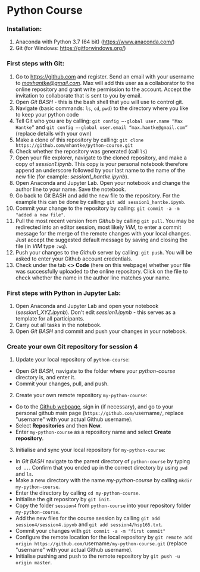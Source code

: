 # Python Course

### Installation:

1) Anaconda with Python 3.7 (64 bit) (https://www.anaconda.com/)
2) Git (for Windows: https://gitforwindows.org/)

### First steps with Git:

1) Go to https://github.com and register. Send an email with your username to *maxhantke@gmail.com*. Max will add this user as a collaborator to the online repository and grant write permission to the account. Accept the invitation to collaborate that is sent to you by email.
2) Open *Git BASH* - this is the bash shell that you will use to control git.
3) Navigate (basic commands: ``ls``, ``cd``, ``pwd``) to the directory where you like to keep your python code
4) Tell Git who you are by calling: ``git config —-global user.name “Max Hantke”`` and ``git config —-global user.email “max.hantke@gmail.com”`` (replace details with your own)
5) Make a clone of this repository by calling: ``git clone https://github.com/mhantke/python-course.git``
6) Check whether the repository was generated (call ``ls``)
7) Open your file explorer, navigate to the cloned repository, and make a copy of *session1.ipynb*. This copy is your personal notebook therefore append an underscore followed by your last name to the name of the new file (for example: *session1_hantke.ipynb*).
9) Open Anaconda and Jupyter Lab. Open your notebook and change the author line to your name. Save the notebook.
10) Go back to Git BASH and add the new file to the repository. For the example this can be done by calling: ``git add session1_hantke.ipynb``.
11) Commit your change to the repository by calling: ``git commit -a -m "added a new file"``.
12) Pull the most recent version from *Github* by calling ``git pull``. You may be redirected into an editor session, most likely *VIM*, to enter a commit message for the merge of the remote changes with your local changes. Just accept the suggested default message by saving and closing the file (in *VIM* type ``:wq``).
13) Push your changes to the *Github* server by calling: ``git push``. You will be asked to enter your Github account credentials.
14) Check under the tab **<> Code** (here on this webpage) whether your file was successfully uploaded to the online repository. Click on the file to check whether the name in the author line matches your name.

### First steps with Python in Jupyter Lab:

1) Open Anaconda and Jupyter Lab and open your notebook (*session1_XYZ.ipynb*). Don't edit *session1.ipynb* - this serves as a template for all participants. 
2) Carry out all tasks in the notebook.
3) Open *Git BASH* and commit and push your changes in your notebook.

### Create your own Git repository for session 4

1) Update your local repository of ``python-course``:
  - Open *Git BASH*, navigate to the folder where your *python-course* directory is, and enter it.
  - Commit your changes, pull, and push.
2) Create your own remote repository ``my-python-course``:
  - Go to the [Github webpage](https://github.com), sign in (if necessary), and go to your personal github main page (``https://github.com/``username``/``, replace "username" with your actual Github username).
  - Select **Repositories** and then **New**.
  - Enter ``my-python-course`` as a repository name and select **Create repository**. 
3) Initialise and sync your local repository for ``my-python-course``:
  - In *Git BASH* navigate to the parent directory of ``python-course`` by typing ``cd ..``. Confirm that you ended up in the correct directory by using ``pwd`` and ``ls``.
  - Make a new directory with the name *my-python-course* by calling ``mkdir my-python-course``.
  - Enter the directory by calling ``cd my-python-course``.
  - Initialise the git repository by ``git init``.
  - Copy the folder ``session4`` from ``python-course`` into your repository folder ``my-python-course``.
  - Add the new files for the course session by calling ``git add session4/session4.ipynb`` and ``git add session4/hsp165.txt``.
  - Commit your changes with ``git commit -a -m "first commit"``
  - Configure the remote location for the local repository by ``git remote add origin https://github.com/``username``/my-python-course.git`` (replace "username" with your actual Github username).
  - Initialise pushing and push to the remote repository by ``git push -u origin master``.

